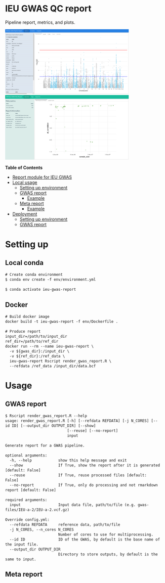 # IEU GWAS QC report

Pipeline report, metrics, and plots.

<p float="centre">
  <img src="assets/mrbase-gwas-report.png" width="400" />
  <img src="assets/mrbase-meta-report.png" width="400" />
</p>

**Table of Contents**

- [Report module for IEU GWAS](#report-module-for-ieu-gwas)
- [Local usage](#local-usage)
    - [Setting up environment](#setting-up-environment)
    - [GWAS report](#gwas-report)
        - [Example](#example)
    - [Meta report](#meta-report)
        - [Example](#example-1)
- [Deployment](#deployment)
    - [Setting up environment](#setting-up-environment-1)
    - [GWAS report](#gwas-report-1)


# Setting up

## Local conda

```
# Create conda environment
$ conda env create -f env/environment.yml

$ conda activate ieu-gwas-report
```

## Docker

```
# Build docker image
docker build -t ieu-gwas-report -f env/Dockerfile .

# Produce report
input_dir=/path/to/input_dir
ref_dir=/path/to/ref_dir
docker run --rm --name ieu-gwas-report \
  -v ${gwas_dir}:/input_dir \
  -v ${ref_dir}:/ref_data \
  ieu-gwas-report Rscript render_gwas_report.R \
  --refdata /ref_data /input_dir/data.bcf
```

# Usage

## GWAS report

```
$ Rscript render_gwas_report.R --help
usage: render_gwas_report.R [-h] [--refdata REFDATA] [-j N_CORES] [--id ID] [--output_dir OUTPUT_DIR] [--show]
                            [--reuse] [--no-report]
                            input

Generate report for a GWAS pipeline.

optional arguments:
  -h, --help            show this help message and exit
  --show                If True, show the report after it is generated [default: False]
  --reuse               If True, reuse processed files [default: False]
  --no-report           If True, only do processing and not rmarkdown report [default: False]

required arguments:
  input                 Input data file, path/to/file (e.g. gwas-files/IEU-a-2/IEU-a-2.vcf.gz)

Override config.yml:
  --refdata REFDATA     reference data, path/to/file
  -j N_CORES, --n_cores N_CORES
                        Number of cores to use for multiprocessing.
  --id ID               ID of the GWAS, by default is the base name of the input file.
  --output_dir OUTPUT_DIR
                        Directory to store outputs, by default is the same to input.
```

## Meta report

```
```
